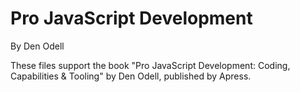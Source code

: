Pro JavaScript Development
==========================
By Den Odell

These files support the book "Pro JavaScript Development: Coding, Capabilities & Tooling" by Den Odell, published by Apress.